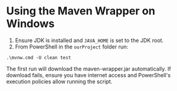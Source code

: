 # Using the Maven Wrapper on Windows

1. Ensure JDK is installed and `JAVA_HOME` is set to the JDK root.
2. From PowerShell in the `ourProject` folder run:

```
.\mvnw.cmd -U clean test
```

The first run will download the maven-wrapper.jar automatically. If download fails, ensure you have internet access and PowerShell's execution policies allow running the script.
